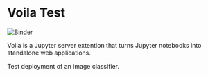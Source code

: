 # Voila Test

[![Binder](https://mybinder.org/badge_logo.svg)](https://mybinder.org/v2/gh/supercurious/voila-test/master?urlpath=%2Fvoila%2Frender%2Fbear_classifier.ipynb)

Voila is a Jupyter server extention that turns Jupyter notebooks into standalone web applications.

Test deployment of an image classifier.